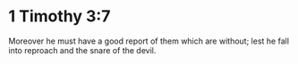 # 1 Timothy 3:7

Moreover he must have a good report of them which are without; lest he fall into reproach and the snare of the devil.